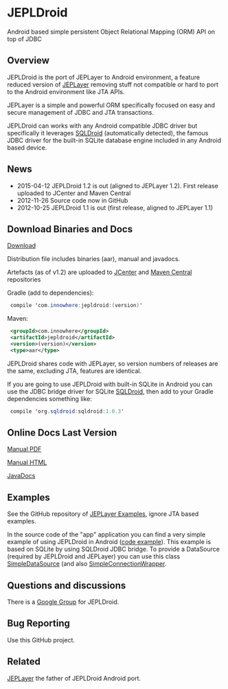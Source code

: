 JEPLDroid
========
	
Android based simple persistent Object Relational Mapping (ORM) API on top of JDBC

Overview
------
JEPLDroid is the port of JEPLayer to Android environment, a feature reduced version of [JEPLayer](https://github.com/jmarranz/jeplayer)
removing stuff not compatible or hard to port to the Android environment like JTA APIs.

JEPLayer is a simple and powerful ORM specifically focused on easy and secure management of JDBC and JTA transactions.

JEPLDroid can works with any Android compatible JDBC driver but specifically it leverages [SQLDroid](https://github.com/SQLDroid/SQLDroid)
(automatically detected), the famous JDBC driver for the built-in SQLite database engine included in any Android based device.


News
------

- 2015-04-12 JEPLDroid 1.2 is out (aligned to JEPLayer 1.2). First release uploaded to JCenter and Maven Central
- 2012-11-26 Source code now in GitHub
- 2012-10-25 JEPLDroid 1.1 is out (first release, aligned to JEPLayer 1.1)


Download Binaries and Docs
------

[Download](https://sourceforge.net/projects/jepldroid/files/)

Distribution file includes binaries (aar), manual and javadocs.

Artefacts (as of v1.2) are uploaded to [JCenter](https://bintray.com/jmarranz/maven/jepldroid/view) and [Maven Central](https://oss.sonatype.org/content/repositories/releases/com/innowhere/jepldroid/) repositories

Gradle (add to dependencies):

```java
 compile 'com.innowhere:jepldroid:(version)'
```

Maven: 

```xml
 <groupId>com.innowhere</groupId>
 <artifactId>jepldroid</artifactId>
 <version>(version)</version>
 <type>aar</type>
```

JEPLDroid shares code with JEPLayer, so version numbers of releases are the same, excluding JTA, features are identical.

If you are going to use JEPLDroid with built-in SQLite in Android you can use the JDBC bridge driver for SQLite [SQLDroid](https://github.com/SQLDroid/SQLDroid),
then add to your Gradle dependencies something like:
  
```java
 compile 'org.sqldroid:sqldroid:1.0.3' 
```

Online Docs Last Version
------

[Manual PDF](http://jepldroid.sourceforge.net/docs/manual/jepldroid_manual.pdf)

[Manual HTML](http://jepldroid.sourceforge.net/docs/manual/jepldroid_manual.htm)

[JavaDocs](http://jepldroid.sourceforge.net/docs/javadoc/)

Examples
------

See the GitHub repository of [JEPLayer Examples](https://github.com/jmarranz/jeplayer_examples), ignore JTA based examples.

In the source code of the "app" application you can find a very simple example of using JEPLDroid in Android ([code example](https://github.com/jmarranz/jepldroid/blob/master/app/src/main/java/com/innowhere/jepldroidtest/MainActivity.java)).
This example is based on SQLite by using SQLDroid JDBC bridge. To provide a DataSource (required by JEPLDroid and JEPLayer) you can use this
class [SimpleDataSource](https://github.com/jmarranz/jepldroid/blob/master/app/src/main/java/com/innowhere/jepldroidtest/SimpleDataSource.java)
(and also [SimpleConnectionWrapper](https://github.com/jmarranz/jepldroid/blob/master/app/src/main/java/com/innowhere/jepldroidtest/SimpleConnectionWrapper.java).


Questions and discussions
------

There is a [Google Group](https://groups.google.com/forum/#!forum/jepldroid) for JEPLDroid.

Bug Reporting
------

Use this GitHub project.


Related
------

[JEPLayer](https://github.com/jmarranz/jeplayer) the father of JEPLDroid Android port.

